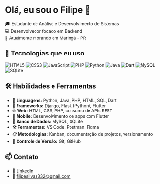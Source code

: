 # Olá, eu sou o Filipe 👋

🎓 Estudante de Análise e Desenvolvimento de Sistemas  
💻 Desenvolvedor focado em Backend  
📍 Atualmente morando em Maringá - PR

## 🚀 Tecnologias que eu uso

![HTML5](https://img.shields.io/badge/HTML5-E34F26?style=flat&logo=html5&logoColor=white)
![CSS3](https://img.shields.io/badge/CSS3-1572B6?style=flat&logo=css3&logoColor=white)
![JavaScript](https://img.shields.io/badge/JavaScript-F7DF1E?style=flat&logo=javascript&logoColor=black)
![PHP](https://img.shields.io/badge/PHP-777BB4?style=flat&logo=php&logoColor=white)
![Python](https://img.shields.io/badge/Python-3776AB?style=flat&logo=python&logoColor=white)
![Java](https://img.shields.io/badge/Java-007396?style=flat&logo=java&logoColor=white)
![Dart](https://img.shields.io/badge/Dart-0175C2?style=flat&logo=dart&logoColor=white)
![MySQL](https://img.shields.io/badge/MySQL-4479A1?style=flat&logo=mysql&logoColor=white)
![SQLite](https://img.shields.io/badge/SQLite-003B57?style=flat&logo=sqlite&logoColor=white)

## 🛠️ Habilidades e Ferramentas

- 🔧 **Linguagens:** Python, Java, PHP, HTML, SQL, Dart  
- 🧰 **Frameworks:** Django, Flask (Python), Flutter  
- 🌐 **Web:** HTML, CSS, PHP, consumo de APIs REST  
- 📱 **Mobile:** Desenvolvimento de apps com Flutter  
- 💾 **Banco de Dados:** MySQL, SQLite  
- 🛠️ **Ferramentas:** VS Code, Postman, Figma  
- 📋 **Metodologias:** Kanban, documentação de projetos, versionamento  
- 🔄 **Controle de Versão:** Git, GitHub  

## 📫 Contato

- 💼 [LinkedIn](https://www.linkedin.com/in/filipe-silva-595802260/)
- 📧 filipesilvaa332@gmail.com
